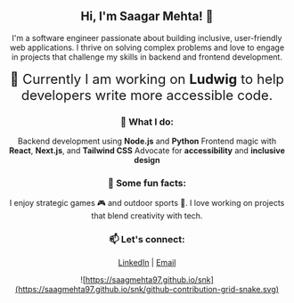 <div align="center">

## Hi, I'm Saagar Mehta! 👋

I'm a software engineer passionate about building inclusive, user-friendly web applications. I thrive on solving complex problems and love to engage in projects that challenge my skills in backend and frontend development. <br /> <br />
<font size="5"> 🔶 Currently I am working on <strong>Ludwig</strong> to help developers write more accessible code.</font>
           
### 🌟 What I do:
Backend development using **Node.js** and **Python**
Frontend magic with **React**, **Next.js**, and **Tailwind CSS**
Advocate for **accessibility** and **inclusive design**


### 🚀 Some fun facts:
I enjoy strategic games 🎮 and outdoor sports 🏀.
I love working on projects that blend creativity with tech.
  
### 📫 Let's connect:
[LinkedIn](https://www.linkedin.com/in/saagar-mehta97/) |
[Email](saagar.mehta97@gmail.com)

![https://saagmehta97.github.io/snk](https://saagmehta97.github.io/snk/github-contribution-grid-snake.svg)

</div>
